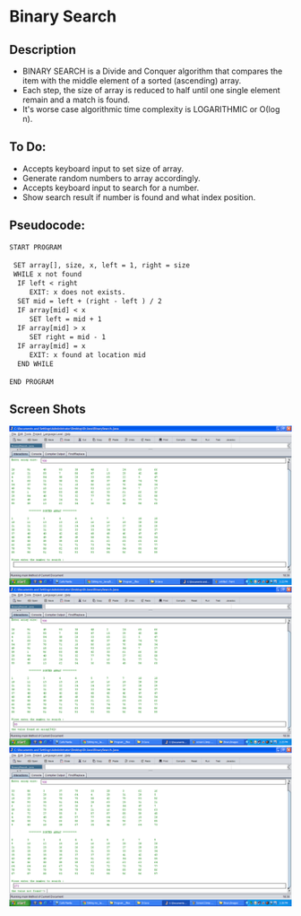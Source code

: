 Binary Search
=======================

## Description

- BINARY SEARCH is a Divide and Conquer algorithm that compares the item with the middle element of a sorted (ascending) array. 
- Each step, the size of array is reduced to half until one single element remain and a match is found.
- It's worse case algorithmic time complexity is LOGARITHMIC or Ο(log n).

## To Do:

- Accepts keyboard input to set size of array.
- Generate random numbers to array accordingly.
- Accepts keyboard input to search for a number.
- Show search result if number is found and what index position.

## Pseudocode:

    START PROGRAM
    
     SET array[], size, x, left = 1, right = size
     WHILE x not found    
      IF left < right 
         EXIT: x does not exists.   
      SET mid = left + (right - left ) / 2
      IF array[mid] < x
         SET left = mid + 1
      IF array[mid] > x
         SET right = mid - 1 
      IF array[mid] = x 
         EXIT: x found at location mid
      END WHILE
    
    END PROGRAM 
## Screen Shots
![](https://github.com/lvcc-dsa/Students/blob/master/BSIS/Guevarra-Carlo/binary-search/BinaryImages/Screen1.bmp)
![](https://github.com/lvcc-dsa/Students/blob/master/BSIS/Guevarra-Carlo/binary-search/BinaryImages/Screen2.bmp)
![](https://github.com/lvcc-dsa/Students/blob/master/BSIS/Guevarra-Carlo/binary-search/BinaryImages/Screen3.bmp)
